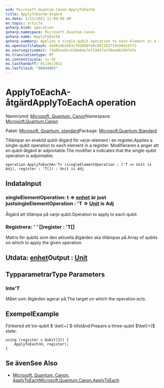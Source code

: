 ```yaml
---
uid: Microsoft.Quantum.Canon.ApplyToEachA
title: ApplyToEachA-åtgärd
ms.date: 1/23/2021 12:00:00 AM
ms.topic: article
qsharp.kind: operation
qsharp.namespace: Microsoft.Quantum.Canon
qsharp.name: ApplyToEachA
qsharp.summary: Applies a single-qubit operation to each element in a register. The modifier `A` indicates that the single-qubit operation is adjointable.
ms.openlocfilehash: da901db2bb3c70186bfe0c8812b5710198d1dff3
ms.sourcegitcommit: 71605ea9cc630e84e7ef29027e1f0ea06299747e
ms.translationtype: MT
ms.contentlocale: sv-SE
ms.lasthandoff: 01/26/2021
ms.locfileid: "98844603"
---
```

# <a name="applytoeacha-operation"></a><span data-ttu-id="c042d-102">ApplyToEachA-åtgärd</span><span class="sxs-lookup"><span data-stu-id="c042d-102">ApplyToEachA operation</span></span>

<span data-ttu-id="c042d-103">Namnrymd: [Microsoft. Quantum. Canon](xref:Microsoft.Quantum.Canon)</span><span class="sxs-lookup"><span data-stu-id="c042d-103">Namespace: [Microsoft.Quantum.Canon](xref:Microsoft.Quantum.Canon)</span></span>

<span data-ttu-id="c042d-104">Paket: [Microsoft. Quantum. standard](https://nuget.org/packages/Microsoft.Quantum.Standard)</span><span class="sxs-lookup"><span data-stu-id="c042d-104">Package: [Microsoft.Quantum.Standard](https://nuget.org/packages/Microsoft.Quantum.Standard)</span></span>


<span data-ttu-id="c042d-105">Tillämpar en enskild qubit-åtgärd för varje-element i en register.</span><span class="sxs-lookup"><span data-stu-id="c042d-105">Applies a single-qubit operation to each element in a register.</span></span>
<span data-ttu-id="c042d-106">Modifieraren `A` anger att en qubit-åtgärd är adjointable.</span><span class="sxs-lookup"><span data-stu-id="c042d-106">The modifier `A` indicates that the single-qubit operation is adjointable.</span></span>

```qsharp
operation ApplyToEachA<'T> (singleElementOperation : ('T => Unit is Adj), register : 'T[]) : Unit is Adj
```


## <a name="input"></a><span data-ttu-id="c042d-107">Indata</span><span class="sxs-lookup"><span data-stu-id="c042d-107">Input</span></span>

### <a name="singleelementoperation--t--unit--is-adj"></a><span data-ttu-id="c042d-108">singleElementOperation: t => [enhet](xref:microsoft.quantum.lang-ref.unit)  är just just</span><span class="sxs-lookup"><span data-stu-id="c042d-108">singleElementOperation : 'T => [Unit](xref:microsoft.quantum.lang-ref.unit)  is Adj</span></span>

<span data-ttu-id="c042d-109">Åtgärd att tillämpa på varje qubit.</span><span class="sxs-lookup"><span data-stu-id="c042d-109">Operation to apply to each qubit.</span></span>


### <a name="register--t"></a><span data-ttu-id="c042d-110">Registrera: ' ' []</span><span class="sxs-lookup"><span data-stu-id="c042d-110">register : 'T[]</span></span>

<span data-ttu-id="c042d-111">Matris för qubits som den aktuella åtgärden ska tillämpas på.</span><span class="sxs-lookup"><span data-stu-id="c042d-111">Array of qubits on which to apply the given operation.</span></span>



## <a name="output--unit"></a><span data-ttu-id="c042d-112">Utdata: [enhet](xref:microsoft.quantum.lang-ref.unit)</span><span class="sxs-lookup"><span data-stu-id="c042d-112">Output : [Unit](xref:microsoft.quantum.lang-ref.unit)</span></span>



## <a name="type-parameters"></a><span data-ttu-id="c042d-113">Typparametrar</span><span class="sxs-lookup"><span data-stu-id="c042d-113">Type Parameters</span></span>

### <a name="t"></a><span data-ttu-id="c042d-114">Inte</span><span class="sxs-lookup"><span data-stu-id="c042d-114">'T</span></span>

<span data-ttu-id="c042d-115">Målet som åtgärden agerar på.</span><span class="sxs-lookup"><span data-stu-id="c042d-115">The target on which the operation acts.</span></span>

## <a name="example"></a><span data-ttu-id="c042d-116">Exempel</span><span class="sxs-lookup"><span data-stu-id="c042d-116">Example</span></span>

<span data-ttu-id="c042d-117">Förbered ett tre-qubit $ \ket{+} $-tillstånd:</span><span class="sxs-lookup"><span data-stu-id="c042d-117">Prepare a three-qubit $\ket{+}$ state:</span></span>

```qsharp
using (register = Qubit[3]) {
    ApplyToEach(H, register);
}
```

## <a name="see-also"></a><span data-ttu-id="c042d-118">Se även</span><span class="sxs-lookup"><span data-stu-id="c042d-118">See Also</span></span>

- [<span data-ttu-id="c042d-119">Microsoft. Quantum. Canon. ApplyToEach</span><span class="sxs-lookup"><span data-stu-id="c042d-119">Microsoft.Quantum.Canon.ApplyToEach</span></span>](xref:Microsoft.Quantum.Canon.ApplyToEach)